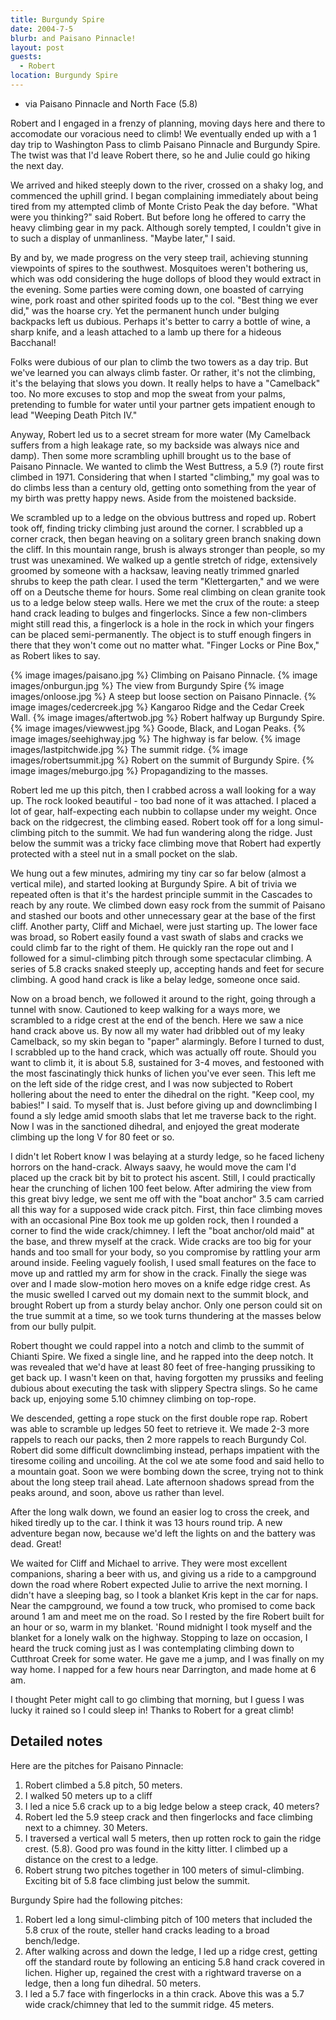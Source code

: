 ```yaml
---
title: Burgundy Spire
date: 2004-7-5
blurb: and Paisano Pinnacle!
layout: post
guests:
  - Robert
location: Burgundy Spire
---
```


* via Paisano Pinnacle and North Face (5.8)

Robert and I engaged in a frenzy of planning, moving days here and
there to accomodate our voracious need to climb! We eventually ended
up with a 1 day trip to Washington Pass to climb Paisano Pinnacle and
Burgundy Spire. The twist was that I'd leave Robert there, so he and
Julie could go hiking the next day.

We arrived and hiked steeply down to the river, crossed on a shaky
log, and commenced the uphill grind.  I began complaining immediately
about being tired from my attempted climb of Monte Cristo Peak the day
before. "What were you thinking?" said Robert. But before long he
offered to carry the heavy climbing gear in my pack. Although sorely
tempted, I couldn't give in to such a display of unmanliness.  "Maybe
later," I said.

By and by, we made progress on the very steep trail, achieving
stunning viewpoints of spires to the southwest. Mosquitoes weren't
bothering us, which was odd considering the huge dollops of blood they
would extract in the evening. Some parties were coming down, one
boasted of carrying wine, pork roast and other spirited foods up to
the col. "Best thing we ever did," was the hoarse cry. Yet the
permanent hunch under bulging backpacks left us dubious. Perhaps it's
better to carry a bottle of wine, a sharp knife, and a leash attached
to a lamb up there for a hideous Bacchanal!

Folks were dubious of our plan to climb the two towers as a day
trip. But we've learned you can always climb faster. Or rather, it's
not the climbing, it's the belaying that slows you down. It really
helps to have a "Camelback" too. No more excuses to stop and mop the
sweat from your palms, pretending to fumble for water until your
partner gets impatient enough to lead "Weeping Death Pitch IV."

Anyway, Robert led us to a secret stream for more water (My Camelback
suffers from a high leakage rate, so my backside was always nice and
damp). Then some more scrambling uphill brought us to the base of
Paisano Pinnacle. We wanted to climb the West Buttress, a 5.9 (?)
route first climbed in 1971.  Considering that when I started
"climbing," my goal was to do climbs less than a century old, getting
onto something from the year of my birth was pretty happy news. Aside
from the moistened backside.

We scrambled up to a ledge on the obvious buttress and roped
up. Robert took off, finding tricky climbing just around the corner. I
scrabbled up a corner crack, then began heaving on a solitary green
branch snaking down the cliff. In this mountain range, brush is always
stronger than people, so my trust was unexamined. We walked up a
gentle stretch of ridge, extensively groomed by someone with a
hacksaw, leaving neatly trimmed gnarled shrubs to keep the path
clear. I used the term "Klettergarten," and we were off on a Deutsche
theme for hours. Some real climbing on clean granite took us to a
ledge below steep walls. Here we met the crux of the route: a steep
hand crack leading to bulges and fingerlocks.  Since a few
non-climbers might still read this, a fingerlock is a hole in the rock
in which your fingers can be placed semi-permanently. The object is to
stuff enough fingers in there that they won't come out no matter
what. "Finger Locks or Pine Box," as Robert likes to say.

{% image images/paisano.jpg %}
Climbing on Paisano Pinnacle.
{% image images/onburgun.jpg %}
The view from Burgundy Spire
{% image images/onloose.jpg %}
A steep but loose section on Paisano Pinnacle.
{% image images/cedercreek.jpg %}
Kangaroo Ridge and the Cedar Creek Wall.
{% image images/aftertwob.jpg %}
Robert halfway up Burgundy Spire.
{% image images/viewwest.jpg %}
Goode, Black, and Logan Peaks. 
{% image images/seehighway.jpg %}
The highway is far below.
{% image images/lastpitchwide.jpg %}
The summit ridge.
{% image images/robertsummit.jpg %}
Robert on the summit of Burgundy Spire.
{% image images/meburgo.jpg %}
Propagandizing to the masses.

Robert led me up this pitch, then I crabbed across a wall looking for
a way up. The rock looked beautiful - too bad none of it was
attached. I placed a lot of gear, half-expecting each nubbin to
collapse under my weight. Once back on the ridgecrest, the climbing
eased. Robert took off for a long simul-climbing pitch to the
summit. We had fun wandering along the ridge. Just below the summit
was a tricky face climbing move that Robert had expertly protected
with a steel nut in a small pocket on the slab.

We hung out a few minutes, admiring my tiny car so far below (almost a
vertical mile), and started looking at Burgundy Spire. A bit of trivia
we repeated often is that it's the hardest principle summit in the
Cascades to reach by any route. We climbed down easy rock from the
summit of Paisano and stashed our boots and other unnecessary gear at
the base of the first cliff. Another party, Cliff and Michael, were
just starting up. The lower face was broad, so Robert easily found a
vast swath of slabs and cracks we could climb far to the right of
them. He quickly ran the rope out and I followed for a simul-climbing
pitch through some spectacular climbing. A series of 5.8 cracks snaked
steeply up, accepting hands and feet for secure climbing. A good hand
crack is like a belay ledge, someone once said.

Now on a broad bench, we followed it around to the right, going
through a tunnel with snow. Cautioned to keep walking for a ways more,
we scrambled to a ridge crest at the end of the bench. Here we saw a
nice hand crack above us. By now all my water had dribbled out of my
leaky Camelback, so my skin began to "paper" alarmingly. Before I
turned to dust, I scrabbled up to the hand crack, which was actually
off route. Should you want to climb it, it is about 5.8, sustained for
3-4 moves, and festooned with the most fascinatingly thick hunks of
lichen you've ever seen. This left me on the left side of the ridge
crest, and I was now subjected to Robert hollering about the need to
enter the dihedral on the right.  "Keep cool, my babies!" I said. To
myself that is. Just before giving up and downclimbing I found a sly
ledge amid smooth slabs that let me traverse back to the right. Now I
was in the sanctioned dihedral, and enjoyed the great moderate
climbing up the long V for 80 feet or so.

I didn't let Robert know I was belaying at a sturdy ledge, so he faced
licheny horrors on the hand-crack.  Always saavy, he would move the
cam I'd placed up the crack bit by bit to protect his ascent. Still, I
could practically hear the crunching of lichen 100 feet below. After
admiring the view from this great bivy ledge, we sent me off with the
"boat anchor" 3.5 cam carried all this way for a supposed wide crack
pitch. First, thin face climbing moves with an occasional Pine Box
took me up golden rock, then I rounded a corner to find the wide
crack/chimney. I left the "boat anchor/old maid" at the base, and
threw myself at the crack. Wide cracks are too big for your hands and
too small for your body, so you compromise by rattling your arm around
inside. Feeling vaguely foolish, I used small features on the face to
move up and rattled my arm for show in the crack. Finally the siege
was over and I made slow-motion hero moves on a knife edge ridge
crest. As the music swelled I carved out my domain next to the summit
block, and brought Robert up from a sturdy belay anchor. Only one
person could sit on the true summit at a time, so we took turns
thundering at the masses below from our bully pulpit.

Robert thought we could rappel into a notch and climb to the summit of
Chianti Spire. We fixed a single line, and he rapped into the deep
notch. It was revealed that we'd have at least 80 feet of free-hanging
prussiking to get back up. I wasn't keen on that, having forgotten my
prussiks and feeling dubious about executing the task with slippery
Spectra slings. So he came back up, enjoying some 5.10 chimney
climbing on top-rope.

We descended, getting a rope stuck on the first double rope
rap. Robert was able to scramble up ledges 50 feet to retrieve it. We
made 2-3 more rappels to reach our packs, then 2 more rappels to reach
Burgundy Col. Robert did some difficult downclimbing instead, perhaps
impatient with the tiresome coiling and uncoiling. At the col we ate
some food and said hello to a mountain goat. Soon we were bombing down
the scree, trying not to think about the long steep trail ahead. Late
afternoon shadows spread from the peaks around, and soon, above us
rather than level.

After the long walk down, we found an easier log to cross the creek,
and hiked tiredly up to the car.  I think it was 13 hours round
trip. A new adventure began now, because we'd left the lights on and
the battery was dead. Great!

We waited for Cliff and Michael to arrive. They were most excellent
companions, sharing a beer with us, and giving us a ride to a
campground down the road where Robert expected Julie to arrive the
next morning.  I didn't have a sleeping bag, so I took a blanket Kris
kept in the car for naps. Near the campground, we found a tow truck,
who promised to come back around 1 am and meet me on the road. So I
rested by the fire Robert built for an hour or so, warm in my
blanket. 'Round midnight I took myself and the blanket for a lonely
walk on the highway. Stopping to laze on occasion, I heard the truck
coming just as I was contemplating climbing down to Cutthroat Creek
for some water. He gave me a jump, and I was finally on my way home. I
napped for a few hours near Darrington, and made home at 6 am.

I thought Peter might call to go climbing that morning, but I guess I
was lucky it rained so I could sleep in!  Thanks to Robert for a great
climb!

Detailed notes
------------

Here are the pitches for Paisano Pinnacle:

1. Robert climbed a 5.8 pitch, 50 meters.
2. I walked 50 meters up to a cliff
3. I led a nice 5.6 crack up to a big ledge below a steep crack, 40 meters?
4. Robert led the 5.9 steep crack and then fingerlocks and face climbing next to a chimney. 30 Meters.
5. I traversed a vertical wall 5 meters, then up rotten rock to gain the ridge crest. (5.8). Good pro was found in the kitty litter. I climbed up a distance on the crest to a ledge.
6. Robert strung two pitches together in 100 meters of simul-climbing. Exciting bit of 5.8 face climbing just below the summit.

Burgundy Spire had the following pitches:

1. Robert led a long simul-climbing pitch of 100 meters that included the 5.8 crux of the route, steller hand cracks leading to a broad bench/ledge.
2. After walking across and down the ledge, I led up a ridge crest, getting off the standard route by following an enticing 5.8 hand crack covered in lichen. Higher up, regained the crest with a rightward traverse on a ledge, then a long fun dihedral. 50 meters.
3. I led a 5.7 face with fingerlocks in a thin crack. Above this was a 5.7 wide crack/chimney that led to the summit ridge. 45 meters.

